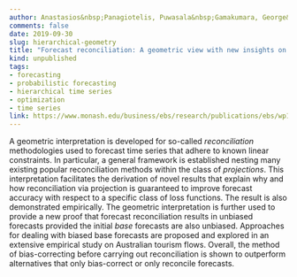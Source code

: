 ```yaml
---
author: Anastasios&nbsp;Panagiotelis, Puwasala&nbsp;Gamakumara, George&nbsp;Athanasopoulos, Rob&nbsp;J&nbsp;Hyndman
comments: false
date: 2019-09-30
slug: hierarchical-geometry
title: "Forecast reconciliation: A geometric view with new insights on bias correction"
kind: unpublished
tags:
- forecasting
- probabilistic forecasting
- hierarchical time series
- optimization
- time series
link: https://www.monash.edu/business/ebs/research/publications/ebs/wp18-2019.pdf
---
```


A geometric interpretation is developed for so-called *reconciliation* methodologies used to forecast time series that adhere to known linear constraints. In particular, a general framework is established nesting many existing popular reconciliation methods within the class of *projections*. This interpretation facilitates the derivation of novel results that explain why and how reconciliation via projection is guaranteed to improve forecast accuracy with respect to a specific class of loss functions. The result is also demonstrated empirically. The geometric interpretation is further used to provide a new proof that forecast reconciliation results in unbiased forecasts provided the initial *base* forecasts are also unbiased. Approaches for dealing with biased base forecasts are proposed and explored in an extensive empirical study on Australian tourism flows. Overall, the method of bias-correcting before carrying out reconciliation is shown to outperform alternatives that only bias-correct or only reconcile forecasts.
